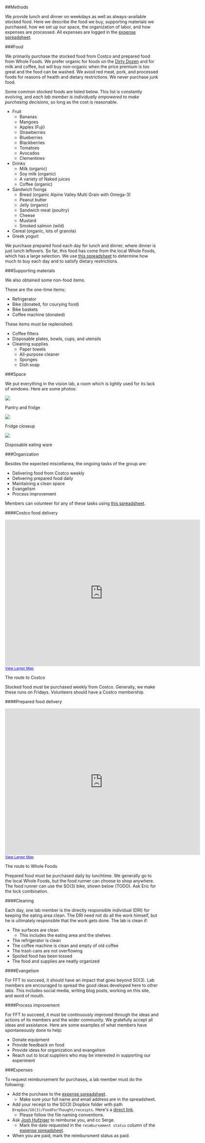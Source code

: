 ##Methods

We provide lunch and dinner on weekdays as well as always-available stocked food.
Here we describe the food we buy, supporting materials we purchased, how we set up our space, the organization of labor, and how expenses are processed.
All expenses are logged in the [expense spreadsheet](https://docs.google.com/spreadsheet/ccc?key=0Ahunb86VoFSEdEhyaEs2YjZTVTJZeHpENnE0VDJ4bWc#gid=0).

###Food

We primarily purchase the stocked food from Costco and prepared food from Whole Foods.
We prefer organic for foods on the [Dirty Dozen](http://www.ewg.org/foodnews/summary.php) and for milk and coffee, but will buy non-organic when the price premium is too great and the food can be washed.
We avoid red meat, pork, and processed foods for reasons of health and dietary restrictions.
We never purchase junk food.

Some common stocked foods are listed below.
This list is constantly evolving, and <em>each lab member is individually empowered to make purchasing decisions</em>, so long as the cost is reasonable.

* Fruit
	* Bananas
	* Mangoes
	* Apples (Fuji)
	* Strawberries
	* Blueberries
	* Blackberries
	* Tomatoes
	* Avocados
	* Clementines
* Drinks
	* Milk (organic)
	* Soy milk (organic)
	* A variety of Naked juices
	* Coffee (organic)
* Sandwich fixings
	* Bread (organic Alpine Valley Multi Grain with Omega-3)
	* Peanut butter
	* Jelly (organic)
	* Sandwich meat (poultry)
	* Cheese
	* Mustard
	* Smoked salmon (wild)
* Cereal (organic, lots of granola)
* Greek yogurt

We purchase prepared food each day for lunch and dinner, where dinner is just lunch leftovers.
So far, this food has come from the local Whole Foods, which has a large selection.
We use [this spreadsheet](https://docs.google.com/spreadsheet/ccc?key=0Ahunb86VoFSEdHlaTlZLWmdLZHh3LThMa2xRcG1jcEE&usp=sharing) to determine how much to buy each day and to satisfy dietary restrictions.

###Supporting materials

We also obtained some non-food items.

These are the one-time items:

* Refrigerator
* Bike (donated, for courying food)
* Bike baskets
* Coffee machine (donated)

These items must be replenished:

* Coffee filters
* Disposable plates, bowls, cups, and utensils
* Cleaning supplies
	* Paper towels
	* All-purpose cleaner
	* Sponges
	* Dish soap

###Space

We put everything in the vision lab, a room which is lightly used for its lack of windows.
Here are some photos:

<div class="row">
  <div class="span4">
    <div class="fullImage">
      <a href="/assets/images/blog/stocked_food.jpg"> 
      	<img src="/assets/images/blog/stocked_food.jpg">
      </a>
      <p>Pantry and fridge</p>
    </div>
  </div>
  <div class="span4">
    <div class="fullImage">
      <a href="/assets/images/fridge_closeup.jpg"> 
      	<img src="/assets/images/fridge_closeup.jpg">
      </a>
      <p>Fridge closeup</p>
    </div>
  </div>
  <div class="span4">
    <div class="fullImage">
      <a href="/assets/images/disposable_plates_cropped.png"> 
      	<img src="/assets/images/disposable_plates_cropped.png">
      </a>
      <p>Disposable eating ware</p>
    </div>
  </div>
</div>

###Organization

Besides the expected miscellanea, the ongoing tasks of the group are:

* Delivering food from Costco weekly
* Delivering prepared food daily
* Maintaining a clean space
* Evangelism
* Process improvement

Members can volunteer for any of these tasks using [this spreadsheet](https://docs.google.com/spreadsheet/ccc?key=0Ahunb86VoFSEdHJjb0ZJbExKeFBFaVViOXZOczdRSmc#gid=0).

####Costco food delivery

<div class="fullImage">
<iframe width="640" height="480" frameborder="0" scrolling="no" marginheight="0" marginwidth="0" src="http://maps.google.com/maps?f=d&amp;source=s_d&amp;saddr=32.882975,-117.234263&amp;daddr=Costco+Morena,+Morena+Boulevard,+San+Diego,+CA&amp;hl=en&amp;geocode=FR_B9QEdqSUD-Q%3BFX3V9AEdDkoD-SEaiY3iA5wm9CmdZ4jDqQHcgDEaiY3iA5wm9A&amp;aq=1&amp;oq=costco&amp;sll=32.85258,-117.226827&amp;sspn=0.067778,0.049696&amp;mra=ltm&amp;ie=UTF8&amp;t=m&amp;ll=32.844404,-117.224464&amp;spn=0.138452,0.219727&amp;z=12&amp;output=embed"></iframe><br /><small><a href="http://maps.google.com/maps?f=d&amp;source=embed&amp;saddr=32.882975,-117.234263&amp;daddr=Costco+Morena,+Morena+Boulevard,+San+Diego,+CA&amp;hl=en&amp;geocode=FR_B9QEdqSUD-Q%3BFX3V9AEdDkoD-SEaiY3iA5wm9CmdZ4jDqQHcgDEaiY3iA5wm9A&amp;aq=1&amp;oq=costco&amp;sll=32.85258,-117.226827&amp;sspn=0.067778,0.049696&amp;mra=ltm&amp;ie=UTF8&amp;t=m&amp;ll=32.844404,-117.224464&amp;spn=0.138452,0.219727&amp;z=12" style="color:#0000FF;text-align:left">View Larger Map</a></small>
<p>The route to Costco</p>
</div>

Stocked food must be purchased weekly from Costco.
Generally, we make these runs on Fridays.
Volunteers should have a Costco membership.

####Prepared food delivery

<div class="fullImage">
<iframe width="640" height="480" frameborder="0" scrolling="no" marginheight="0" marginwidth="0" src="http://maps.google.com/maps?f=d&amp;source=s_d&amp;saddr=32.882975,-117.234263&amp;daddr=Whole+Foods+Market,+Villa+La+Jolla+Drive,+La+Jolla,+CA&amp;hl=en&amp;geocode=FR_B9QEdqSUD-Q%3BFZaJ9QEdMDMD-SF1Rq1izp7N2CmxktXqzQbcgDF1Rq1izp7N2A&amp;sll=32.875857,-117.233584&amp;sspn=0.01694,0.012424&amp;dirflg=w&amp;mra=ltm&amp;ie=UTF8&amp;t=m&amp;ll=32.875875,-117.233605&amp;spn=0.0173,0.027466&amp;z=15&amp;output=embed"></iframe><br /><small><a href="http://maps.google.com/maps?f=d&amp;source=embed&amp;saddr=32.882975,-117.234263&amp;daddr=Whole+Foods+Market,+Villa+La+Jolla+Drive,+La+Jolla,+CA&amp;hl=en&amp;geocode=FR_B9QEdqSUD-Q%3BFZaJ9QEdMDMD-SF1Rq1izp7N2CmxktXqzQbcgDF1Rq1izp7N2A&amp;sll=32.875857,-117.233584&amp;sspn=0.01694,0.012424&amp;dirflg=w&amp;mra=ltm&amp;ie=UTF8&amp;t=m&amp;ll=32.875875,-117.233605&amp;spn=0.0173,0.027466&amp;z=15" style="color:#0000FF;text-align:left">View Larger Map</a></small>
<p>The route to Whole Foods</p>
</div>

Prepared food must be purchased daily by lunchtime.
We generally go to the local Whole Foods, but the food runner can choose to shop anywhere.
The food runner can use the SO(3) bike, shown below (TODO).
Ask Eric for the lock combination.

####Cleaning

Each day, one lab member is the directly responsible individual (DRI) for keeping the eating area clean.
The DRI need not do all the work himself, but he is ultimately responsible that the work gets done.
The lab is clean if:

* The surfaces are clean
	* This includes the eating area and the shelves
* The refrigerator is clean
* The coffee machine is clean and empty of old coffee
* The trash cans are not overflowing
* Spoiled food has been tossed
* The food and supplies are neatly organized

####Evangelism

For FFT to succeed, it should have an impact that goes beyond SO(3).
Lab members are encouraged to spread the good ideas developed here to other labs.
This includes social media, writing blog posts, working on this site, and word of mouth.

####Process improvement

For FFT to succeed, it must be continuously improved through the ideas and actions of its members and the wider community.
We gratefully accept all ideas and assistance.
Here are some examples of what members have spontaneously done to help:

* Donate equipment
* Provide feedback on food
* Provide ideas for organization and evangelism
* Reach out to local suppliers who may be interested in supporting our experiment

###Expenses

To request reimbursement for purchases, a lab member must do the following:

* Add the purchase to the [expense spreadsheet](https://docs.google.com/spreadsheet/ccc?key=0Ahunb86VoFSEdEhyaEs2YjZTVTJZeHpENnE0VDJ4bWc#gid=0).
	* Make sure your full name and email address are in the spreadsheet.
* Add your receipt to the SO(3) Dropbox folder with path `Dropbox/SO(3)/FoodForThought/receipts`. Here's a [direct link](https://www.dropbox.com/sh/s1btw8o7pasm4o8/356_N6Q7W2).
	* Please follow the file naming conventions.
* Ask <a href="mailto:jhufziger@eng.ucsd.edu">Josh Hufziger</a> to reimburse you, and cc Serge.
	* Mark the date requested in the `reimbursement status` column of the [expense spreadsheet](https://docs.google.com/spreadsheet/ccc?key=0Ahunb86VoFSEdEhyaEs2YjZTVTJZeHpENnE0VDJ4bWc#gid=0).
* When you are paid, mark the reimbursment status as paid. 